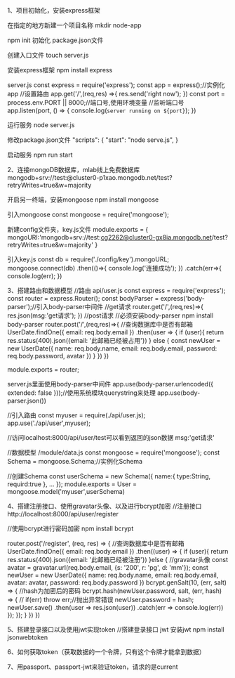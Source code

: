 1、项目初始化，安装express框架

  在指定的地方新建一个项目名称
    mkdir node-app

  npm init 初始化 package.json文件

  创建入口文件
    touch server.js

  安装express框架
    npm install express

  server.js
    const express = require('express');
    const app = express();//实例化app
    //设置路由
    app.get('/',(req,res) =>{
      res.send('right now');
    })
    const port = process.env.PORT || 8000;//端口号,使用环境变量
    //监听端口号
    app.listen(port, () => {
      console.log(`server running on ${port}`);
    })

  运行服务
    node server.js

  修改package.json文件
    "scripts": {
      "start": "node serve.js",
    }  

  启动服务
    npm run start

2、连接mongoDB数据库，mlab线上免费数据库
  mongodb+srv://test:<password>@cluster0-p1xao.mongodb.net/test?retryWrites=true&w=majority

  开启另一终端，安装mongoose
    npm install mongoose

  引入mongoose
  const mongoose = require('mongoose');

  新建config文件夹，key.js文件
  module.exports = {
    mongoURI:'mongodb+srv://test:cg2262@cluster0-gx8ia.mongodb.net/test?retryWrites=true&w=majority'
  }

  引入key.js
  const db = require('./config/key').mongoURL;
  mongoose.connect(db)
    .then(()=>{
      console.log('连接成功');
    })
    .catch(err=>{
      console.log(err);
    })

3、搭建路由和数据模型
  //路由
  api/user.js
  const express = require('express');
  const router = express.Router();
  const bodyParser = express('body-parser');//引入body-parser中间件
  //get请求
  router.get('/',(req,res)=>{
   res.json(msg:'get请求');
  })
  //post请求
  //必须安装body-parser npm install body-parser
  router.post('/',(req,res)=>{
    //查询数据库中是否有邮箱
    UserDate.findOne({ email: req.body.email })
    .then(user => {
      if (user){
        return res.status(400).json({email: '此邮箱已经被占用'})
      }
      else {
        const newUser = new UserDate({
          name: req.body.name,
          email: req.body.email,
          password: req.body.password,
          avatar
        })
      }
    })
  })

  module.exports = router;

  server.js里面使用body-parser中间件
  app.use(body-parser.urlencoded({ extended: false }));//使用系统模块querystring来处理
  app.use(body-parser.json())

  //引入路由
  const myuser = require(./api/user.js);
  app.use('./api/user',myuser);

  //访问localhost:8000/api/user/test可以看到返回的json数据  msg:'get请求'

  //数据模型
  /module/data.js
  const mongoose = require('mongoose');
  const Schema = mongoose.Schema;//实例化Schema
  
  //创建Schema
  const userSchema = new Schema({
    name:{
      type:String,
      requird:true
    },
    ...
  });
  module.exports = User = mongoose.model('myuser',userSchema)

4、搭建注册接口、使用gravatar头像、以及进行bcrypt加密
  //注册接口  http://localhost:8000/api/user/register

  //使用bcrypt进行密码加密
  npm install bcrypt

  router.post('/register', (req, res) => {
  //查询数据库中是否有邮箱
  UserDate.findOne({ email: req.body.email })
    .then((user) => {
      if (user){
        return res.status(400).json({email: '此邮箱已经被注册'})
      }else {
        //gravatar头像
        const avatar = gravatar.url(req.body.email, {s: '200', r: 'pg', d: 'mm'});
        const newUser = new UserDate({
          name: req.body.name,
          email: req.body.email,
          avatar: avatar,
          password: req.body.password
        })
        bcrypt.genSalt(10, (err, salt) => {
          //hash为加密后的密码
          bcrypt.hash(newUser.password, salt, (err, hash) => {
            // if(err) throw err;//抛出异常错误
            newUser.password = hash;
            newUser.save()
              .then(user => res.json(user))
              .catch(err => console.log(err))
          });
        });
      }
    })
  })

5、搭建登录接口以及使用jwt实现token
  //搭建登录接口 jwt
  安装jwt  npm install jsonwebtoken

6、如何获取token（获取数据的一个令牌，只有这个令牌才能拿到数据）

7、用passport、passport-jwt来验证token，请求的是current